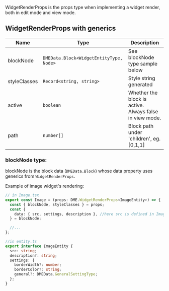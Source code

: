 WidgetRenderProps is the props type when implementing a widget render, both in edit mode and view mode.

## WidgetRenderProps with generics

| Name         | Type                                    | Description                                             |
| ------------ | --------------------------------------- | ------------------------------------------------------- |
| blockNode    | `DMEData.Block<WidgetEntityType, Node>` | See blockNode type sample below                         |
| styleClasses | `Record<string, string>`                | Style string generated                                  |
| active       | `boolean`                               | Whether the block is active. Always false in view mode. |
| path         | `number[]`                              | Block path under 'children', eg. [0,1,1]                |

### blockNode type:

blockNode is the block data (`DMEData.Block`) whose data property uses generics from `WidgetRenderProps`.

Example of image widget's rendering:

```typescript
// in Image.tsx
export const Image = (props: DME.WidgetRenderProps<ImageEntity>) => {
  const { blockNode, styleClasses } = props;
  const {
    data: { src, settings, description }, //here src is defined in ImageEntity
  } = blockNode;

  //...
};

//in entity.ts
export interface ImageEntity {
  src: string;
  description?: string;
  settings: {
    borderWidth?: number;
    borderColor?: string;
    general?: DMEData.GeneralSettingType;
  };
}
```
